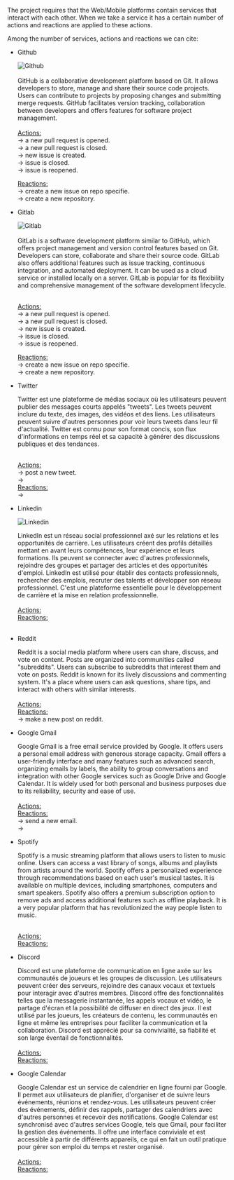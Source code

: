 The project requires that the Web/Mobile platforms contain services that interact with each other. When we take a service it has a certain number of actions and reactions are applied to these actions.

Among the number of services, actions and reactions we can cite:

* Github <br>

    ![Github](github.png)
    <br><br>
    GitHub is a collaborative development platform based on Git. It allows developers to store, manage and share their source code projects. Users can contribute to projects by proposing changes and submitting merge requests. GitHub facilitates version tracking, collaboration between developers and offers features for software project management. <br> <br>
   <u> Actions: </u> <br>
        -> a new pull request is opened.<br>
        -> a new pull request is closed.<br>
        -> new issue is created.<br>
        -> issue is closed.<br>
        -> issue is reopened.<br>

    <u> Reactions:</u> <br>
        -> create a new issue on repo specifie.<br>
        -> create a new repository.<br>

* Gitlab <br>
    
    ![Gitlab](gitlab.png)
    <br><br>
    GitLab is a software development platform similar to GitHub, which offers project management and version control features based on Git. Developers can store, collaborate and share their source code. GitLab also offers additional features such as issue tracking, continuous integration, and automated deployment. It can be used as a cloud service or installed locally on a server. GitLab is popular for its flexibility and comprehensive management of the software development lifecycle. <br> <br>

    <u> Actions: </u> <br>
        -> a new pull request is opened.<br>
        -> a new pull request is closed.<br>
        -> new issue is created.<br>
        -> issue is closed.<br>
        -> issue is reopened.<br>

    <u> Reactions: </u> <br>
        -> create a new issue on repo specifie.<br>
        -> create a new repository.<br>


* Twitter<br>

    Twitter est une plateforme de médias sociaux où les utilisateurs peuvent publier des messages courts appelés "tweets". Les tweets peuvent inclure du texte, des images, des vidéos et des liens. Les utilisateurs peuvent suivre d'autres personnes pour voir leurs tweets dans leur fil d'actualité. Twitter est connu pour son format concis, son flux d'informations en temps réel et sa capacité à générer des discussions publiques et des tendances. <br><br>

    <u> Actions: </u> <br>
        -> post a new tweet.<br>
        -> <br>
    <u> Reactions: </u> <br>
        -> <br>

* Linkedin<br>

    ![Linkedin](linkedin.png)

    LinkedIn est un réseau social professionnel axé sur les relations et les opportunités de carrière. Les utilisateurs créent des profils détaillés mettant en avant leurs compétences, leur expérience et leurs formations. Ils peuvent se connecter avec d'autres professionnels, rejoindre des groupes et partager des articles et des opportunités d'emploi. LinkedIn est utilisé pour établir des contacts professionnels, rechercher des emplois, recruter des talents et développer son réseau professionnel. C'est une plateforme essentielle pour le développement de carrière et la mise en relation professionnelle. <br><br>
    <u> Actions: </u> <br>
    <u> Reactions: </u> <br> <br>

* Reddit<br>

    Reddit is a social media platform where users can share, discuss, and vote on content. Posts are organized into communities called "subreddits". Users can subscribe to subreddits that interest them and vote on posts. Reddit is known for its lively discussions and commenting system. It's a place where users can ask questions, share tips, and interact with others with similar interests. <br> <br>
    <u> Actions: </u> <br>
    <u> Reactions: </u> <br>
        -> make a new post on reddit.<br>

* Google Gmail<br>

    Google Gmail is a free email service provided by Google. It offers users a personal email address with generous storage capacity. Gmail offers a user-friendly interface and many features such as advanced search, organizing emails by labels, the ability to group conversations and integration with other Google services such as Google Drive and Google Calendar. It is widely used for both personal and business purposes due to its reliability, security and ease of use.<br> <br>
    <u> Actions: </u> <br>
    <u> Reactions: </u> <br>
        -> send a new email.<br>
        -> <br>

* Spotify<br>

    Spotify is a music streaming platform that allows users to listen to music online. Users can access a vast library of songs, albums and playlists from artists around the world. Spotify offers a personalized experience through recommendations based on each user's musical tastes. It is available on multiple devices, including smartphones, computers and smart speakers. Spotify also offers a premium subscription option to remove ads and access additional features such as offline playback. It is a very popular platform that has revolutionized the way people listen to music. <br> <br>

    <u> Actions: </u> <br>
    <u> Reactions: </u> <br>

* Discord<br>

    Discord est une plateforme de communication en ligne axée sur les communautés de joueurs et les groupes de discussion. Les utilisateurs peuvent créer des serveurs, rejoindre des canaux vocaux et textuels pour interagir avec d'autres membres. Discord offre des fonctionnalités telles que la messagerie instantanée, les appels vocaux et vidéo, le partage d'écran et la possibilité de diffuser en direct des jeux. Il est utilisé par les joueurs, les créateurs de contenu, les communautés en ligne et même les entreprises pour faciliter la communication et la collaboration. Discord est apprécié pour sa convivialité, sa fiabilité et son large éventail de fonctionnalités.<br> <br>
    <u> Actions: </u> <br>
    <u> Reactions: </u> <br>

* Google Calendar<br>

    Google Calendar est un service de calendrier en ligne fourni par Google. Il permet aux utilisateurs de planifier, d'organiser et de suivre leurs événements, réunions et rendez-vous. Les utilisateurs peuvent créer des événements, définir des rappels, partager des calendriers avec d'autres personnes et recevoir des notifications. Google Calendar est synchronisé avec d'autres services Google, tels que Gmail, pour faciliter la gestion des événements. Il offre une interface conviviale et est accessible à partir de différents appareils, ce qui en fait un outil pratique pour gérer son emploi du temps et rester organisé. <br> <br>
    <u> Actions: </u> <br>
    <u> Reactions: </u> <br>